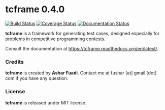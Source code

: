 # tcframe 0.4.0

[![Build Status](https://travis-ci.org/ia-toki/tcframe.svg?branch=master)](https://travis-ci.org/ia-toki/tcframe)
[![Coverage Status](http://codecov.io/github/ia-toki/tcframe/coverage.svg?branch=master)](http://codecov.io/github/ia-toki/tcframe?branch=master)
[![Documentation Status](https://readthedocs.org/projects/tcframe/badge/?version=latest)](https://readthedocs.org/projects/tcframe)

**tcframe** is a framework for generating test cases, designed especially for problems in competitive programming contests.

Consult the documentation at https://tcframe.readthedocs.org/en/latest/.

### Credits

**tcframe** is created by **Ashar Fuadi**. Contact me at fushar [at] gmail [dot] com if you have any question.

### License

**tcframe** is released under MIT license.
